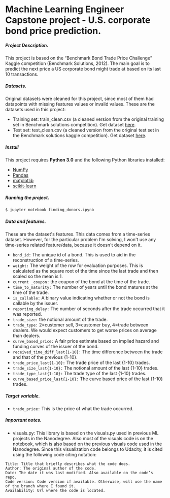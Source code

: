 # Machine Learning Engineer Capstone project - U.S. corporate bond price prediction.

##### Project Description.

This project is based on the “Benchmark Bond Trade Price Challenge” Kaggle competition (Benchmark Solutions, 2012). The main goal is to predict the next price a US corporate bond might trade at based on its last 10 transactions. 

##### Datasets.

Original datasets were cleaned for this project, since most of them had datapoints with missing features values or invalid values. These are the datasets used in this project:

- Training set: train_clean.csv (a cleaned version from the original training set in Benchmark solutions competition). Get dataset [here](https://drive.google.com/open?id=1X02otlOcnOan1qi3L5PPedyfiIj4J8XS).
- Test set: test_clean.csv (a cleaned version from the original test set in the Benchmark solutions kaggle competition). Get dataset [here](https://drive.google.com/open?id=1FerHHQoqmU11sEzfOxctikI1X00liYg7).

##### Install

This project requires **Python 3.0** and the following Python libraries installed:

- [NumPy](http://www.numpy.org/)
- [Pandas](http://pandas.pydata.org)
- [matplotlib](http://matplotlib.org/)
- [scikit-learn](http://scikit-learn.org/stable/)

##### Running the project.

```sh
$ jupyter notebook finding_donors.ipynb
```
##### Data and features.

These are the dataset's features. This data comes from a time-series dataset. However, for the particular problem I'm solving, I won't use any time-series related feature/data, because it doesn't depend on it.

- `bond_id:` The unique id of a bond. This is used to aid in the reconstruction of a time-series.
- `weight:` The weight of the row for evaluation purposes. This is calculated as the square
root of the time since the last trade and then scaled so the mean is 1.
- `current _coupon:` the coupon of the bond at the time of the trade.
- `time_to_maturity:` The number of years until the bond matures at the time of the trade.
- `is_callable:` A binary value indicating whether or not the bond is callable by the issuer.
- `reporting_delay:` The number of seconds after the trade occurred that it was reported.
- `trade_size:` the notional amount of the trade.
- `trade_type:` 2=customer sell, 3=customer buy, 4=trade between dealers. We would expect
customers to get worse prices on average than dealers.
- `curve_based_price:` A fair price estimate based on implied hazard and funding curves of
the issuer of the bond.
- `received_time_diff_last{1-10}:` The time difference between the trade and that of the
previous {1-10}.
- `trade_price_last{1-10}:` The trade price of the last {1-10} trades.
- `trade_size_last{1-10}:` The notional amount of the last {1-10} trades.
- `trade_type_last{1-10}:` The trade type of the last {1-10} trades.
- `curve_based_price_last{1-10}:` The curve based price of the last {1-10} trades.

##### Target variable.
- `trade_price:` This is the price of what the trade occurred.

##### Important notes.

- visuals.py: This library is based on the visuals.py used in previous ML projects in the Nanodegree. Also most of the visuals code is on the notebook, which is also based on the previous visuals code used in the Nanodegree. Since this visualization code belongs to Udacity, it is cited using the following code citing notation:

```
Title: Title that briefly describes what the code does.
Author: The original author of the code.
Date: The date it was last modified. Also available on the code’s repo.
Code version: Code version if available. Otherwise, will use the name of the branch where I found it.
Availability: Url where the code is located.
```
